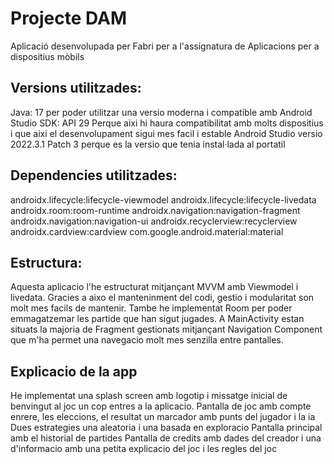 # Projecte DAM
Aplicació desenvolupada per Fabri per a l'assignatura de Aplicacions per a dispositius mòbils

## Versions utilitzades:

Java: 17
per poder utilitzar una versio moderna i compatible amb Android Studio
SDK: API 29
Perque aixi hi haura compatibilitat amb molts dispositius i que aixi el desenvolupament sigui mes facil i estable
Android Studio versio 2022.3.1 Patch 3 perque es la versio que tenia instal·lada al portatil

## Dependencies utilitzades:

androidx.lifecycle:lifecycle-viewmodel
androidx.lifecycle:lifecycle-livedata
androidx.room:room-runtime
androidx.navigation:navigation-fragment
androidx.navigation:navigation-ui
androidx.recyclerview:recyclerview
androidx.cardview:cardview
com.google.android.material:material

## Estructura:

Aquesta aplicacio l'he estructurat mitjançant MVVM amb Viewmodel i livedata. Gracies a aixo el manteninment del codi, gestio i modularitat son molt mes facils de mantenir. 
Tambe he implementat Room per poder emmagatzemar les partide que han sigut jugades.
A MainActivity estan situats la majoria de Fragment gestionats mitjançant Navigation Component que m'ha permet una navegacio molt mes senzilla entre pantalles.

## Explicacio de la app

He implementat una splash screen amb logotip i missatge inicial de benvingut al joc un cop entres a la aplicacio.
Pantalla de joc amb compte enrere, les eleccions, el resultat un marcador amb punts del jugador i la ia
Dues estrategies una aleatoria i una basada en exploracio
Pantalla principal amb el historial de partides
Pantalla de credits amb dades del creador i una d'informacio amb una petita explicacio del joc i les regles del joc
